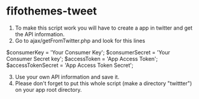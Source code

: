 fifothemes-tweet
================
1. To make this script work you will have to create a app in twitter and get the API information.
2. Go to ajax/getFromTwitter.php and look for this lines 

$consumerKey = 'Your Consumer Key';
$consumerSecret = 'Your Consumer Secret key';
$accessToken = 'App Access Token';
$accessTokenSecret = 'App Access Token Secret';


3. Use your own API information and save it.
4. Please don't forget to put this whole script (make a directory "twittter") on your app root directory.
